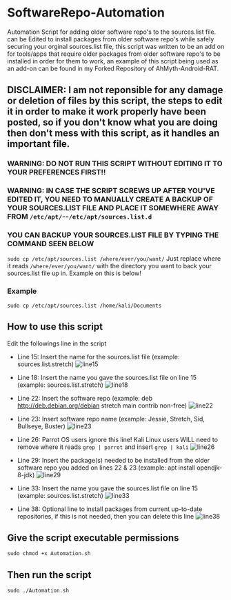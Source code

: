 # SoftwareRepo-Automation
Automation Script for adding older software repo's to the sources.list file. can be Edited to install packages from older software repo's while safely 
securing your orginal sources.list file, this script was written to be an add on for tools/apps that require older packages from older software repo's to be installed in order for them to work, an example of this script being used as an add-on can be found in my Forked Repository of AhMyth-Android-RAT.

## DISCLAIMER: I am not reponsible for any damage or deletion of files by this script, the steps to edit it in order to make it work properly have been posted, so if you don't know what you are doing then don't mess with this script, as it handles an important file.

### WARNING: DO NOT RUN THIS SCRIPT WITHOUT EDITING IT TO YOUR PREFERENCES FIRST!!
### WARNING: IN CASE THE SCRIPT SCREWS UP AFTER YOU'VE EDITED IT, YOU NEED TO MANUALLY CREATE A BACKUP OF YOUR SOURCES.LIST FILE AND PLACE IT SOMEWHERE AWAY FROM `/etc/apt/`--`/etc/apt/sources.list.d`


### YOU CAN BACKUP YOUR SOURCES.LIST FILE BY TYPING THE COMMAND SEEN BELOW 
`sudo cp /etc/apt/sources.list /where/ever/you/want/` Just replace where it reads `/where/ever/you/want/` with the directory you want to back your sources.list file up in. Example on this is below! 
### Example
`sudo cp /etc/apt/sources.list /home/kali/Documents`



## How to use this script
Edit the followings line in the script 

- Line 15: Insert the name for the sources.list file (example: sources.list.stretch)
![line15](https://user-images.githubusercontent.com/64344168/112147747-f5513680-8bd4-11eb-9ef3-7fa0843bf17d.png)

- Line 18: Insert the name you gave the sources.list file on line 15 (example: sources.list.stretch)
![line18](https://user-images.githubusercontent.com/64344168/112147789-01d58f00-8bd5-11eb-9e53-dbf94f903c63.png)


- Line 22: Insert the software repo (example: deb http://deb.debian.org/debian stretch main contrib non-free)
![line22](https://user-images.githubusercontent.com/64344168/112147837-0d28ba80-8bd5-11eb-9b50-7f2b6a92051f.png)


- Line 23: Insert software repo name (example: Jessie, Stretch, Sid, Bullseye, Buster)
![line23](https://user-images.githubusercontent.com/64344168/112147857-144fc880-8bd5-11eb-813c-64faec368ee0.png)


- Line 26: Parrot OS users ignore this line! Kali Linux users WILL need to remove where it reads `grep | parrot` and insert `grep | kali`
![line26](https://user-images.githubusercontent.com/64344168/112147894-203b8a80-8bd5-11eb-881c-e86c88dc7608.png)


- Line 29: Insert the package(s) needed to be installed from the older software repo you added on lines 22 & 23 (example: apt install opendjk-8-jdk)
![line29](https://user-images.githubusercontent.com/64344168/112147916-27fb2f00-8bd5-11eb-859f-550b6baed32a.png)


- Line 33: Insert the name you gave the sources.list file on line 15 (example: sources.list.stretch) 
![line33](https://user-images.githubusercontent.com/64344168/112147956-2fbad380-8bd5-11eb-9ad8-eab35ba4a111.png)


- Line 38: Optional line to install packages from current up-to-date repositories, if this is not needed, then you can delete this line
![line38](https://user-images.githubusercontent.com/64344168/112147968-33e6f100-8bd5-11eb-92c6-e5872d97ec1c.png)

## Give the script executable permissions
`sudo chmod +x Automation.sh`

## Then run the script
`sudo ./Automation.sh`
